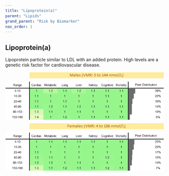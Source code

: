 ```yaml
---
title: "Lipoprotein(a)"
parent: "Lipids"
grand_parent: "Risk by Biomarker"
nav_order: 1
---
```



## Lipoprotein(a)


Lipoprotein particle similar to LDL with an added protein. High levels are a genetic risk factor for cardiovascular disease.

<div style="display: flex; flex-direction: column; gap: 10px;">

  <img src="/assets/images/vmrbiomarker_lpa__male.png" alt="Lipoprotein(a) VMR Male" style="margin-left: 15%">
  <img src="/assets/images/rr_lpa__male.png" alt="Lipoprotein(a) RR Male">

  <img src="/assets/images/vmrbiomarker_lpa__female.png" alt="Lipoprotein(a) VMR Female" style="margin-left: 15%; ">
  <img src="/assets/images/rr_lpa__female.png" alt="Lipoprotein(a) RR Female">

</div>



